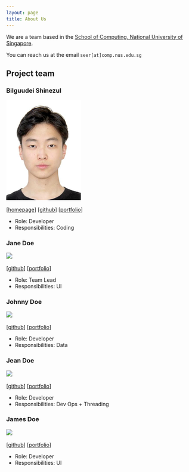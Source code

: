 ```yaml
---
layout: page
title: About Us
---
```


We are a team based in the [School of Computing, National University of Singapore](https://www.comp.nus.edu.sg).

You can reach us at the email `seer[at]comp.nus.edu.sg`

## Project team

### Bilguudei Shinezul

<img src="images/bill-1.png" width="200px">

[[homepage](http://www.comp.nus.edu.sg/~damithch)]
[[github](https://github.com/bill-1)]
[[portfolio](team/bill-1)]

* Role: Developer
* Responsibilities: Coding 
### Jane Doe

<img src="images/johndoe.png" width="200px">

[[github](http://github.com/johndoe)]
[[portfolio](team/bill-1)]

* Role: Team Lead
* Responsibilities: UI

### Johnny Doe

<img src="images/johndoe.png" width="200px">

[[github](http://github.com/johndoe)] [[portfolio](team/bill-1)]

* Role: Developer
* Responsibilities: Data

### Jean Doe

<img src="images/johndoe.png" width="200px">

[[github](http://github.com/johndoe)]
[[portfolio](team/bill-1)]

* Role: Developer
* Responsibilities: Dev Ops + Threading

### James Doe

<img src="images/johndoe.png" width="200px">

[[github](http://github.com/johndoe)]
[[portfolio](team/bill-1)]

* Role: Developer
* Responsibilities: UI
